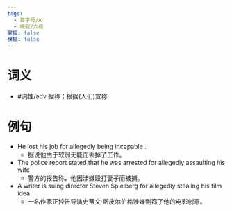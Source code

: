 ```yaml
---
tags:
  - 首字母/A
  - 级别/六级
掌握: false
模糊: false
---
```

# 词义
- #词性/adv  据称；根据(人们)宣称
# 例句
- He lost his job for allegedly being incapable .
	- 据说他由于软弱无能而丢掉了工作。
- The police report stated that he was arrested for allegedly assaulting his wife
	- 警方的报告称，他因涉嫌殴打妻子而被捕。
- A writer is suing director Steven Spielberg for allegedly stealing his film idea
	- 一名作家正控告导演史蒂文·斯皮尔伯格涉嫌剽窃了他的电影创意。
